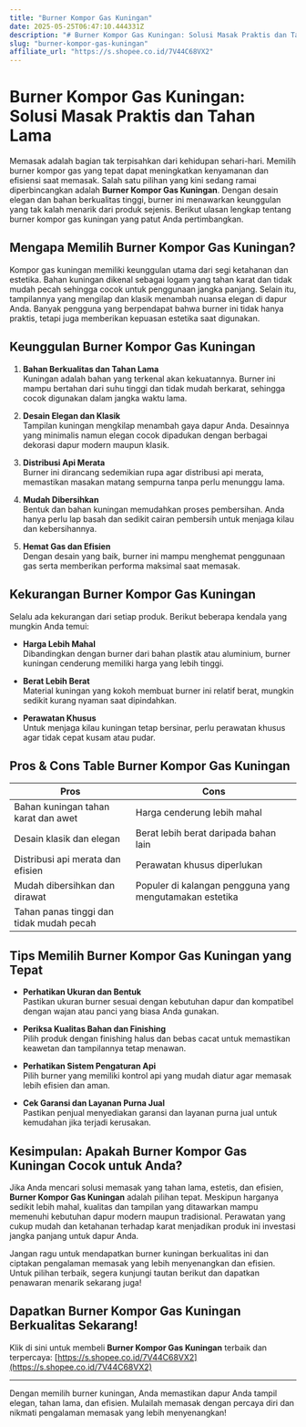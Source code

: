 ```yaml
---
title: "Burner Kompor Gas Kuningan"
date: 2025-05-25T06:47:10.444331Z
description: "# Burner Kompor Gas Kuningan: Solusi Masak Praktis dan Tahan Lama..."
slug: "burner-kompor-gas-kuningan"
affiliate_url: "https://s.shopee.co.id/7V44C68VX2"
---
```

# Burner Kompor Gas Kuningan: Solusi Masak Praktis dan Tahan Lama

Memasak adalah bagian tak terpisahkan dari kehidupan sehari-hari. Memilih burner kompor gas yang tepat dapat meningkatkan kenyamanan dan efisiensi saat memasak. Salah satu pilihan yang kini sedang ramai diperbincangkan adalah **Burner Kompor Gas Kuningan**. Dengan desain elegan dan bahan berkualitas tinggi, burner ini menawarkan keunggulan yang tak kalah menarik dari produk sejenis. Berikut ulasan lengkap tentang burner kompor gas kuningan yang patut Anda pertimbangkan.

## Mengapa Memilih Burner Kompor Gas Kuningan?

Kompor gas kuningan memiliki keunggulan utama dari segi ketahanan dan estetika. Bahan kuningan dikenal sebagai logam yang tahan karat dan tidak mudah pecah sehingga cocok untuk penggunaan jangka panjang. Selain itu, tampilannya yang mengilap dan klasik menambah nuansa elegan di dapur Anda. Banyak pengguna yang berpendapat bahwa burner ini tidak hanya praktis, tetapi juga memberikan kepuasan estetika saat digunakan.

## Keunggulan Burner Kompor Gas Kuningan

1. **Bahan Berkualitas dan Tahan Lama**  
   Kuningan adalah bahan yang terkenal akan kekuatannya. Burner ini mampu bertahan dari suhu tinggi dan tidak mudah berkarat, sehingga cocok digunakan dalam jangka waktu lama.

2. **Desain Elegan dan Klasik**  
   Tampilan kuningan mengkilap menambah gaya dapur Anda. Desainnya yang minimalis namun elegan cocok dipadukan dengan berbagai dekorasi dapur modern maupun klasik.

3. **Distribusi Api Merata**  
   Burner ini dirancang sedemikian rupa agar distribusi api merata, memastikan masakan matang sempurna tanpa perlu menunggu lama.

4. **Mudah Dibersihkan**  
   Bentuk dan bahan kuningan memudahkan proses pembersihan. Anda hanya perlu lap basah dan sedikit cairan pembersih untuk menjaga kilau dan kebersihannya.

5. **Hemat Gas dan Efisien**  
   Dengan desain yang baik, burner ini mampu menghemat penggunaan gas serta memberikan performa maksimal saat memasak.

## Kekurangan Burner Kompor Gas Kuningan

Selalu ada kekurangan dari setiap produk. Berikut beberapa kendala yang mungkin Anda temui:

- **Harga Lebih Mahal**  
  Dibandingkan dengan burner dari bahan plastik atau aluminium, burner kuningan cenderung memiliki harga yang lebih tinggi.

- **Berat Lebih Berat**  
  Material kuningan yang kokoh membuat burner ini relatif berat, mungkin sedikit kurang nyaman saat dipindahkan.

- **Perawatan Khusus**  
  Untuk menjaga kilau kuningan tetap bersinar, perlu perawatan khusus agar tidak cepat kusam atau pudar.

## Pros & Cons Table Burner Kompor Gas Kuningan

| **Pros**                                               | **Cons**                                    |
|---------------------------------------------------------|--------------------------------------------|
| Bahan kuningan tahan karat dan awet                     | Harga cenderung lebih mahal             |
| Desain klasik dan elegan                                | Berat lebih berat daripada bahan lain |
| Distribusi api merata dan efisien                       | Perawatan khusus diperlukan             |
| Mudah dibersihkan dan dirawat                          | Populer di kalangan pengguna yang mengutamakan estetika  |
| Tahan panas tinggi dan tidak mudah pecah               |                                     |

## Tips Memilih Burner Kompor Gas Kuningan yang Tepat

- **Perhatikan Ukuran dan Bentuk**  
  Pastikan ukuran burner sesuai dengan kebutuhan dapur dan kompatibel dengan wajan atau panci yang biasa Anda gunakan.

- **Periksa Kualitas Bahan dan Finishing**  
  Pilih produk dengan finishing halus dan bebas cacat untuk memastikan keawetan dan tampilannya tetap menawan.

- **Perhatikan Sistem Pengaturan Api**  
  Pilih burner yang memiliki kontrol api yang mudah diatur agar memasak lebih efisien dan aman.

- **Cek Garansi dan Layanan Purna Jual**  
  Pastikan penjual menyediakan garansi dan layanan purna jual untuk kemudahan jika terjadi kerusakan.

## Kesimpulan: Apakah Burner Kompor Gas Kuningan Cocok untuk Anda?

Jika Anda mencari solusi memasak yang tahan lama, estetis, dan efisien, **Burner Kompor Gas Kuningan** adalah pilihan tepat. Meskipun harganya sedikit lebih mahal, kualitas dan tampilan yang ditawarkan mampu memenuhi kebutuhan dapur modern maupun tradisional. Perawatan yang cukup mudah dan ketahanan terhadap karat menjadikan produk ini investasi jangka panjang untuk dapur Anda.

Jangan ragu untuk mendapatkan burner kuningan berkualitas ini dan ciptakan pengalaman memasak yang lebih menyenangkan dan efisien. Untuk pilihan terbaik, segera kunjungi tautan berikut dan dapatkan penawaran menarik sekarang juga!

## Dapatkan Burner Kompor Gas Kuningan Berkualitas Sekarang!

Klik di sini untuk membeli **Burner Kompor Gas Kuningan** terbaik dan terpercaya: [https://s.shopee.co.id/7V44C68VX2](https://s.shopee.co.id/7V44C68VX2)

---

Dengan memilih burner kuningan, Anda memastikan dapur Anda tampil elegan, tahan lama, dan efisien. Mulailah memasak dengan percaya diri dan nikmati pengalaman memasak yang lebih menyenangkan!